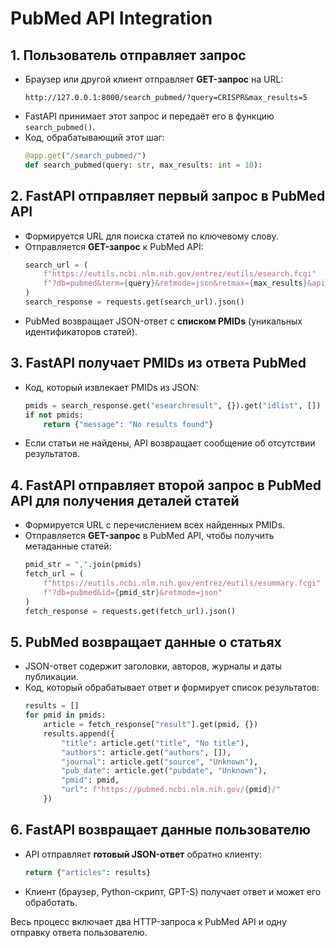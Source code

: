 # PubMed API Integration

## 1. Пользователь отправляет запрос
- Браузер или другой клиент отправляет **GET-запрос** на URL:  
  ```
  http://127.0.0.1:8000/search_pubmed/?query=CRISPR&max_results=5
  ```
- FastAPI принимает этот запрос и передаёт его в функцию `search_pubmed()`.  
- Код, обрабатывающий этот шаг:
  ```python
  @app.get("/search_pubmed/")  
  def search_pubmed(query: str, max_results: int = 10):
  ```

## 2. FastAPI отправляет первый запрос в PubMed API
- Формируется URL для поиска статей по ключевому слову.  
- Отправляется **GET-запрос** к PubMed API:  
  ```python
  search_url = (
      f"https://eutils.ncbi.nlm.nih.gov/entrez/eutils/esearch.fcgi"
      f"?db=pubmed&term={query}&retmode=json&retmax={max_results}&api_key={NCBI_API_KEY}"
  )
  search_response = requests.get(search_url).json()
  ```
- PubMed возвращает JSON-ответ с **списком PMIDs** (уникальных идентификаторов статей).

## 3. FastAPI получает PMIDs из ответа PubMed
- Код, который извлекает PMIDs из JSON:  
  ```python
  pmids = search_response.get("esearchresult", {}).get("idlist", [])
  if not pmids:
      return {"message": "No results found"}
  ```
- Если статьи не найдены, API возвращает сообщение об отсутствии результатов.  

## 4. FastAPI отправляет второй запрос в PubMed API для получения деталей статей
- Формируется URL с перечислением всех найденных PMIDs.  
- Отправляется **GET-запрос** в PubMed API, чтобы получить метаданные статей:  
  ```python
  pmid_str = ",".join(pmids)  
  fetch_url = (
      f"https://eutils.ncbi.nlm.nih.gov/entrez/eutils/esummary.fcgi"
      f"?db=pubmed&id={pmid_str}&retmode=json"
  )
  fetch_response = requests.get(fetch_url).json()
  ```

## 5. PubMed возвращает данные о статьях
- JSON-ответ содержит заголовки, авторов, журналы и даты публикации.  
- Код, который обрабатывает ответ и формирует список результатов:  
  ```python
  results = []
  for pmid in pmids:
      article = fetch_response["result"].get(pmid, {})
      results.append({
          "title": article.get("title", "No title"),
          "authors": article.get("authors", []),
          "journal": article.get("source", "Unknown"),
          "pub_date": article.get("pubdate", "Unknown"),
          "pmid": pmid,
          "url": f"https://pubmed.ncbi.nlm.nih.gov/{pmid}/"
      })
  ```

## 6. FastAPI возвращает данные пользователю
- API отправляет **готовый JSON-ответ** обратно клиенту:  
  ```python
  return {"articles": results}
  ```
- Клиент (браузер, Python-скрипт, GPT-S) получает ответ и может его обработать.  

Весь процесс включает два HTTP-запроса к PubMed API и одну отправку ответа пользователю.
